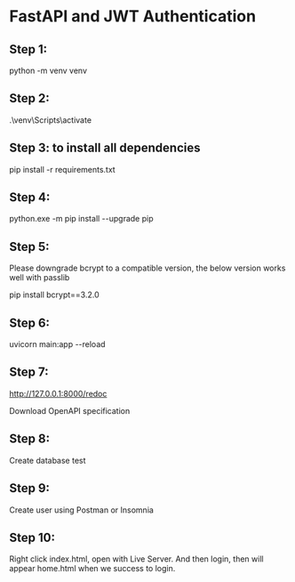 # FastAPI and JWT Authentication

## Step 1:
python -m venv venv

## Step 2:
.\venv\Scripts\activate

## Step 3: to install all dependencies 

pip install -r requirements.txt

## Step 4:
python.exe -m pip install --upgrade pip

## Step 5:

Please downgrade bcrypt to a compatible version, the below version works well with passlib

pip install bcrypt==3.2.0

## Step 6:
uvicorn main:app --reload

## Step 7:

http://127.0.0.1:8000/redoc

Download OpenAPI specification

## Step 8:

Create database test 

## Step 9:

Create user using Postman or Insomnia

## Step 10: 

Right click index.html, open with Live Server. And then login, then will appear home.html when we success to login.